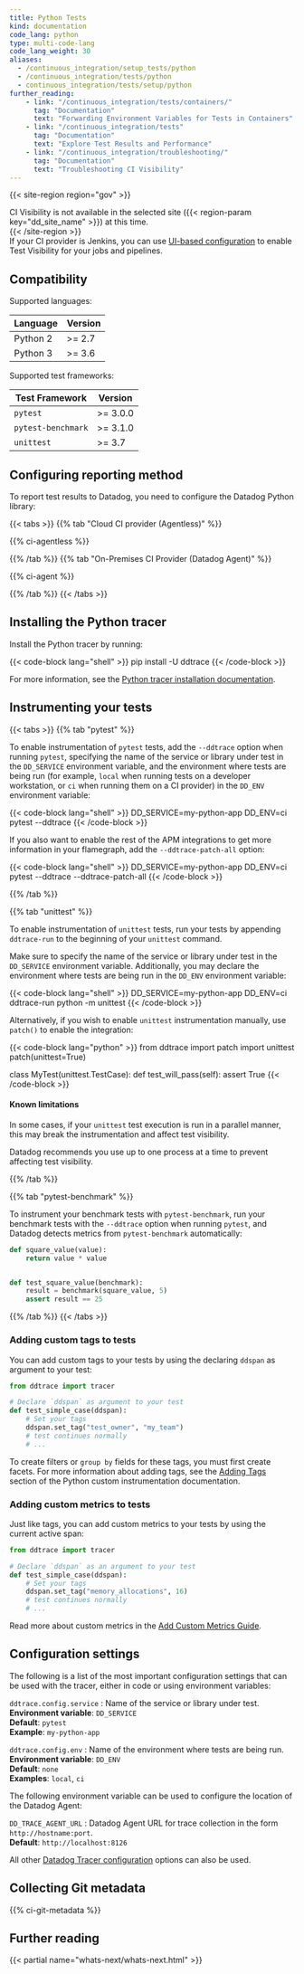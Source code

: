 ```yaml
---
title: Python Tests
kind: documentation
code_lang: python
type: multi-code-lang
code_lang_weight: 30
aliases:
  - /continuous_integration/setup_tests/python
  - /continuous_integration/tests/python
  - continuous_integration/tests/setup/python
further_reading:
    - link: "/continuous_integration/tests/containers/"
      tag: "Documentation"
      text: "Forwarding Environment Variables for Tests in Containers"
    - link: "/continuous_integration/tests"
      tag: "Documentation"
      text: "Explore Test Results and Performance"
    - link: "/continuous_integration/troubleshooting/"
      tag: "Documentation"
      text: "Troubleshooting CI Visibility"
---
```


{{< site-region region="gov" >}}
<div class="alert alert-warning">CI Visibility is not available in the selected site ({{< region-param key="dd_site_name" >}}) at this time.</div>
{{< /site-region >}}

<div class="alert alert-info">
  If your CI provider is Jenkins, you can use <a href="/continuous_integration/pipelines/jenkins/#enable-with-the-jenkins-configuration-ui-1">UI-based configuration</a> to enable Test Visibility for your jobs and pipelines.
</div>

## Compatibility

Supported languages:

| Language | Version |
|---|---|
| Python 2 | >= 2.7 |
| Python 3 | >= 3.6 |

Supported test frameworks:

| Test Framework | Version |
|---|---|
| `pytest` | >= 3.0.0 |
| `pytest-benchmark` | >= 3.1.0 |
| `unittest` | >= 3.7 |

## Configuring reporting method

To report test results to Datadog, you need to configure the Datadog Python library:

{{< tabs >}}
{{% tab "Cloud CI provider (Agentless)" %}}

{{% ci-agentless %}}

{{% /tab %}}
{{% tab "On-Premises CI Provider (Datadog Agent)" %}}

{{% ci-agent %}}

{{% /tab %}}
{{< /tabs >}}

## Installing the Python tracer

Install the Python tracer by running:

{{< code-block lang="shell" >}}
pip install -U ddtrace
{{< /code-block >}}

For more information, see the [Python tracer installation documentation][4].

## Instrumenting your tests

{{< tabs >}}
{{% tab "pytest" %}}

To enable instrumentation of `pytest` tests, add the `--ddtrace` option when running `pytest`, specifying the name of the service or library under test in the `DD_SERVICE` environment variable, and the environment where tests are being run (for example, `local` when running tests on a developer workstation, or `ci` when running them on a CI provider) in the `DD_ENV` environment variable:

{{< code-block lang="shell" >}}
DD_SERVICE=my-python-app DD_ENV=ci pytest --ddtrace
{{< /code-block >}}

If you also want to enable the rest of the APM integrations to get more information in your flamegraph, add the `--ddtrace-patch-all` option:

{{< code-block lang="shell" >}}
DD_SERVICE=my-python-app DD_ENV=ci pytest --ddtrace --ddtrace-patch-all
{{< /code-block >}}

{{% /tab %}}

{{% tab "unittest" %}}

To enable instrumentation of `unittest` tests, run your tests by appending `ddtrace-run` to the beginning of your `unittest` command.

Make sure to specify the name of the service or library under test in the `DD_SERVICE` environment variable.
Additionally, you may declare the environment where tests are being run in the `DD_ENV` environment variable:

{{< code-block lang="shell" >}}
DD_SERVICE=my-python-app DD_ENV=ci ddtrace-run python -m unittest
{{< /code-block >}}

Alternatively, if you wish to enable `unittest` instrumentation manually, use `patch()` to enable the integration:

{{< code-block lang="python" >}}
from ddtrace import patch
import unittest
patch(unittest=True)

class MyTest(unittest.TestCase):
def test_will_pass(self):
assert True
{{< /code-block >}}

#### Known limitations

In some cases, if your `unittest` test execution is run in a parallel manner, this may break the instrumentation and affect test visibility.

Datadog recommends you use up to one process at a time to prevent affecting test visibility.

{{% /tab %}}

{{% tab "pytest-benchmark" %}}

To instrument your benchmark tests with `pytest-benchmark`, run your benchmark tests with the `--ddtrace` option when running `pytest`, and Datadog detects metrics from `pytest-benchmark` automatically:

```python
def square_value(value):
    return value * value


def test_square_value(benchmark):
    result = benchmark(square_value, 5)
    assert result == 25
```

{{% /tab %}}
{{< /tabs >}}

### Adding custom tags to tests

You can add custom tags to your tests by using the declaring `ddspan` as argument to your test:

```python
from ddtrace import tracer

# Declare `ddspan` as argument to your test
def test_simple_case(ddspan):
    # Set your tags
    ddspan.set_tag("test_owner", "my_team")
    # test continues normally
    # ...
```

To create filters or `group by` fields for these tags, you must first create facets. For more information about adding tags, see the [Adding Tags][5] section of the Python custom instrumentation documentation.

### Adding custom metrics to tests

Just like tags, you can add custom metrics to your tests by using the current active span:

```python
from ddtrace import tracer

# Declare `ddspan` as an argument to your test
def test_simple_case(ddspan):
    # Set your tags
    ddspan.set_tag("memory_allocations", 16)
    # test continues normally
    # ...
```
Read more about custom metrics in the [Add Custom Metrics Guide][7].

## Configuration settings

The following is a list of the most important configuration settings that can be used with the tracer, either in code or using environment variables:

`ddtrace.config.service`
: Name of the service or library under test.<br/>
**Environment variable**: `DD_SERVICE`<br/>
**Default**: `pytest`<br/>
**Example**: `my-python-app`

`ddtrace.config.env`
: Name of the environment where tests are being run.<br/>
**Environment variable**: `DD_ENV`<br/>
**Default**: `none`<br/>
**Examples**: `local`, `ci`

The following environment variable can be used to configure the location of the Datadog Agent:

`DD_TRACE_AGENT_URL`
: Datadog Agent URL for trace collection in the form `http://hostname:port`.<br/>
**Default**: `http://localhost:8126`

All other [Datadog Tracer configuration][6] options can also be used.

## Collecting Git metadata

{{% ci-git-metadata %}}

## Further reading

{{< partial name="whats-next/whats-next.html" >}}

[1]: /agent/
[2]: https://docs.datadoghq.com/agent/cluster_agent/admission_controller/
[3]: https://app.datadoghq.com/organization-settings/api-keys
[4]: /tracing/trace_collection/dd_libraries/python/
[5]: /tracing/trace_collection/custom_instrumentation/python?tab=locally#adding-tags
[6]: /tracing/trace_collection/library_config/python/?tab=containers#configuration
[7]: /continuous_integration/guides/add_custom_metrics/?tab=python
